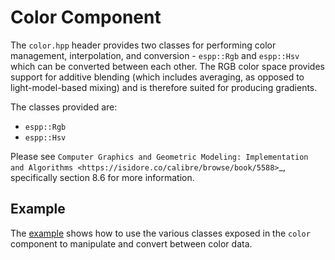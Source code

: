 # Color Component

The `color.hpp` header provides two classes for performing color management,
interpolation, and conversion - `espp::Rgb` and `espp::Hsv` which can be
converted between each other. The RGB color space provides support for additive
blending (which includes averaging, as opposed to light-model-based mixing) and
is therefore suited for producing gradients.

The classes provided are:
* `espp::Rgb`
* `espp::Hsv`

Please see `Computer Graphics and Geometric Modeling: Implementation and
Algorithms <https://isidore.co/calibre/browse/book/5588>`_, specifically section
8.6 for more information.

## Example

The [example](./example) shows how to use the various classes exposed in the
`color` component to manipulate and convert between color data.

